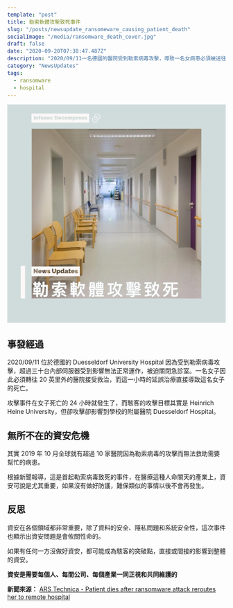 ```yaml
---
template: "post"
title: 勒索軟體攻擊致死事件
slug: "/posts/newsupdate_ransomeware_causing_patient_death"
socialImage: "/media/ransomware_death_cover.jpg"
draft: false
date: "2020-09-20T07:38:47.487Z"
description: "2020/09/11一名德國的醫院受到勒索病毒攻擊，導致一名女病患必須被送往較遠的醫院接受治療，這一小時的延誤治療直接導致這名女子的死亡。"
category: "NewsUpdates"
tags:
  - ransomware
  - hospital
---
```


![](/media/ransomware_death_cover.jpg)

## 事發經過

2020/09/11 位於德國的 Duesseldorf University Hospital 因為受到勒索病毒攻擊，超過三十台內部伺服器受到影響無法正常運作，被迫關閉急診室。一名女子因此必須轉往 20 英里外的醫院接受救治，而這一小時的延誤治療直接導致這名女子的死亡。

攻擊事件在女子死亡的 24 小時就發生了，而駭客的攻擊目標其實是 Heinrich Heine University，但卻攻擊卻影響到學校的附屬醫院 Duesseldorf Hospital。

## 無所不在的資安危機

其實 2019 年 10 月全球就有超過 10 家醫院因為勒索病毒的攻擊而無法救助需要幫忙的病患。

根據新聞報導，這是首起勒索病毒致死的事件，在醫療這種人命關天的產業上，資安可說是尤其重要，如果沒有做好防護，難保類似的事情以後不會再發生。

## 反思

資安在各個領域都非常重要，除了資料的安全、隱私問題和系統安全性，這次事件也顯示出資安問題是會攸關性命的。

如果有任何一方沒做好資安，都可能成為駭客的突破點，直接或間接的影響到整體的資安。

**資安是需要每個人、每間公司、每個產業一同正視和共同維護的**

**新聞來源：** [ARS Technica - Patient dies after ransomware attack reroutes her to remote hospital](https://arstechnica.com/information-technology/2020/09/patient-dies-after-ransomware-attack-reroutes-her-to-remote-hospital/)
